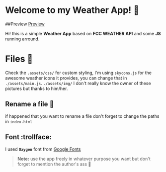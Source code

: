 # Welcome to my Weather App! :rainbow:
##Preview
[Preview](https://assellalou.github.io/Weather-App/)

Hi! this is a simple **Weather App** based on **FCC WEATHER API** and some **JS** running arround.


# Files :file_folder:

Check the `.assets/css/` for custom styling, I'm using `skycons.js` for the awesome weather icons it provides, you can change that in `./assets/main.js`.
`./assets/img/` I don't really know the owner of these pictures but thanks to him/her.

## Rename a file :pushpin:

if happened that you want to rename a file don't forget to change the paths in `index.html`

## Font :trollface:

I used **`Oxygen`** font from [Google Fonts](https://fonts.google.com/)


> **Note:** use the app freely in whatever purpose you want but don't forget to mention the author's ass :peach:

